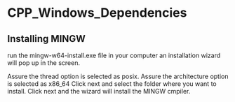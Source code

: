 # CPP_Windows_Dependencies

## Installing MINGW

run the mingw-w64-install.exe file in your computer an installation wizard will pop up in the screen.

Assure the thread option is selected as posix.
Assure the architecture option is selected as x86_64
Click next and select the folder where you want to install.
Click next and the wizard will install the MINGW cmpiler. 
